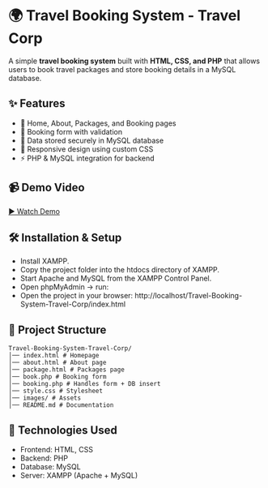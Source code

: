 # 🌍 Travel Booking System - Travel Corp

A simple **travel booking system** built with **HTML, CSS, and PHP** that allows users to book travel packages and store booking details in a MySQL database.  

## ✨ Features
- 📌 Home, About, Packages, and Booking pages  
- 📝 Booking form with validation  
- 💾 Data stored securely in MySQL database  
- 🎨 Responsive design using custom CSS  
- ⚡ PHP & MySQL integration for backend  

## 📹 Demo Video
[▶️ Watch Demo](travelcorp%20(1).mp4)


## 🛠️ Installation & Setup

- Install XAMPP.
- Copy the project folder into the htdocs directory of XAMPP.
- Start Apache and MySQL from the XAMPP Control Panel.
- Open phpMyAdmin → run:
- Open the project in your browser:  http://localhost/Travel-Booking-System-Travel-Corp/index.html

## 📂 Project Structure
```
Travel-Booking-System-Travel-Corp/
│── index.html # Homepage
│── about.html # About page
│── package.html # Packages page
│── book.php # Booking form
│── booking.php # Handles form + DB insert
│── style.css # Stylesheet
│── images/ # Assets
│── README.md # Documentation
```
## 🚀 Technologies Used

  - Frontend: HTML, CSS
  - Backend: PHP
  - Database: MySQL
  - Server: XAMPP (Apache + MySQL)

